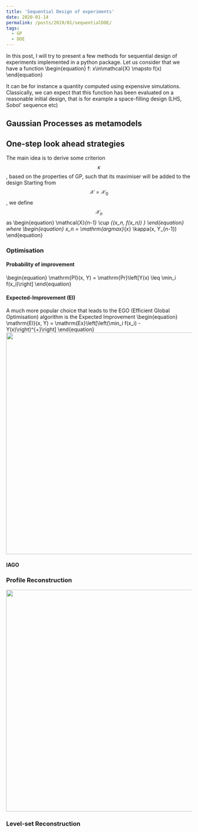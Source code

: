 ```yaml
---
title: 'Sequential Design of experiments'
date: 2020-01-14
permalink: /posts/2019/01/sequentialDOE/
tags:
  - GP
  - DOE
---
```


In this post, I will try to present a few methods for sequential design of experiments implemented in a python package. Let us consider that we have a function 
\begin{equation}
f: x\in\mathcal{X} \mapsto f(x)
\end{equation}

It can be for instance a quantity computed using expensive simulations. Classically, we can expect that this function has been evaluated on a reasonable initial design, that is for example a space-filling design (LHS, Sobol' sequence etc)
## Gaussian Processes as metamodels

## One-step look ahead strategies
The main idea is to derive some criterion $$\kappa$$, based on the properties of GP, such that its maximiser will be added to the design
Starting from $$\mathcal{X} = \mathcal{X}_0$$, we define $$\mathcal{X}_n$$ as
\begin{equation}
\mathcal{X}_{n-1} \cup \{(x_n, f(x_n)) \}
\end{equation}
where
\begin{equation}
x_n = \mathrm{argmax}_{x} \kappa(x, Y_{n-1})
\end{equation}
### Optimisation
#### Probability of improvement
\begin{equation}
\mathrm{PI}(x, Y) = \mathrm{Pr}\left[Y(x) \leq \min_i f(x_i)\right]
\end{equation}
#### Expected-Improvement (EI)
A much more popular choice that leads to the EGO (Efficient Global Optimisation) algorithm is the Expected Improvement
\begin{equation}
\mathrm{EI}(x, Y) = \mathrm{Ex}\left[\left(\min_i f(x_i) - Y(x)\right)^{+}\right]
\end{equation}
<img src="https://vtrappler.github.io/images/EI.gif" width="600" height="600" />
#### IAGO

### Profile Reconstruction
<img src="https://vtrappler.github.io/images/PEI.gif" width="600" height="600" />

### Level-set Reconstruction
